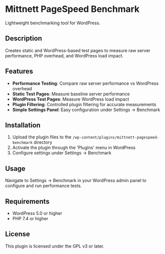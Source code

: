 # Mittnett PageSpeed Benchmark

Lightweight benchmarking tool for WordPress.

## Description

Creates static and WordPress-based test pages to measure raw server performance, PHP overhead, and WordPress load impact.

## Features

- **Performance Testing**: Compare raw server performance vs WordPress overhead
- **Static Test Pages**: Measure baseline server performance
- **WordPress Test Pages**: Measure WordPress load impact  
- **Plugin Filtering**: Controlled plugin filtering for accurate measurements
- **Simple Settings Panel**: Easy configuration under Settings → Benchmark

## Installation

1. Upload the plugin files to the `/wp-content/plugins/mittnett-pagespeed-benchmark` directory
2. Activate the plugin through the 'Plugins' menu in WordPress
3. Configure settings under Settings → Benchmark

## Usage

Navigate to Settings → Benchmark in your WordPress admin panel to configure and run performance tests.

## Requirements

- WordPress 5.0 or higher
- PHP 7.4 or higher

## License

This plugin is licensed under the GPL v3 or later.
